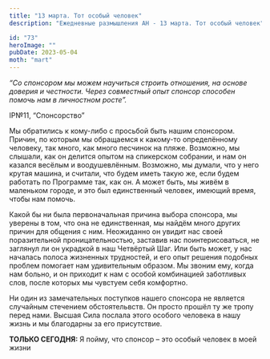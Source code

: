 ```yaml
---
title: "13 марта. Тот особый человек"
description: "Ежедневные размышления АН - 13 марта. Тот особый человек"

id: "73"
heroImage: ""
pubDate: 2023-05-04
moth: "mart"
---
```


_“Со спонсором мы можем научиться строить отношения, на основе доверия и
честности. Через совместный опыт спонсор способен помочь нам в личностном
росте”._

IP№11, “Спонсорство”

Мы обратились к кому-либо с просьбой быть нашим спонсором. Причин, по которым
мы обращаемся к какому-то определённому человеку, так много, как много
песчинок на пляже. Возможно, мы слышали, как он делится опытом на спикерском
собрании, и нам он казался весёлым и воодушевлённым. Возможно, мы думали, что
у него крутая машина, и считали, что будем иметь такую же, если будем работать
по Программе так, как он. А может быть, мы живём в маленьком городе, и это был
единственный человек, имеющий время, чтобы нам помочь.

Какой бы ни была первоначальная причина выбора спонсора, мы уверены в том, что
она не единственная, мы найдём много других причин для общения с ним.
Неожиданно он увидит нас своей поразительной проницательностью, заставив нас
поинтерисоваться, не заглянул ли он украдкой в наш Четвёртый Шаг. Или быть
может, у нас началась полоса жизненных трудностей, и его опыт решения подобных
проблем помогает нам удивительным образом. Мы звоним ему, когда нам больно, и
он приходит к нам с особой комбинацией заботливых слов, после которых мы
чувстуем себя комфортно.

Ни один из замечательных поступков нашего спонсора не является случайным
стечением обстоятельвств. Он просто прошёл ту же тропу перед нами. Высшая Сила
послала этого особого человека в нашу жизнь и мы благодарны за его
присутствие.

**ТОЛЬКО СЕГОДНЯ:** Я пойму, что спонсор – это особый человек в моей жизни
